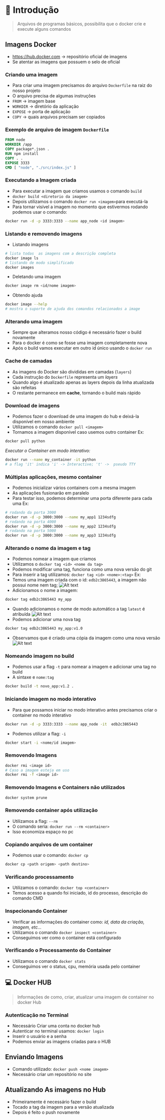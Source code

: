 # 🐳 Introdução

> Arquivos de programas básicos, possibilita que o docker crie e execute alguns comandos

## Imagens Docker

- <https://hub.docker.com> -> repositório oficial de imagens
- Se atentar as imagens que possuem o selo de oficial

### Criando uma imagem

- Para criar uma imagem precisamos do arquivo `Dockerfile` na raiz do nosso projeto
- O arquivo precisa de algumas instruções
- `FROM` -> imagem base
- `WORKDIR` -> diretório da aplicação
- `EXPOSE` -> porta de aplicação
- `COPY` -> quais arquivos precisam ser copiados

### Exemplo de arquivo de imagem `Dockerfile`

```dockerfile
FROM node
WORKDIR /app
COPY package*.json .
RUN npm install
COPY . .
EXPOSE 3333
CMD [ "node", "./src/index.js" ]
```

### Executando a Imagem criada

- Para executar a imagem que criamos usamos o comando `build`
- `docker build <diretorio da imagem>`
- Depois utilizamos o comando `docker run <imagem>`para executá-la
- Para tornar visível a imagem no momento que estivermos rodando podemos usar o comando:

```bash
docker run -d -p 3333:3333 --name app_node <id imagem>
```

### Listando e removendo imagens

- Listando imagens

```bash
# lista todas  as imagens com a descrição completa
docker image ls
# listando de modo simplificado
docker images
```

- Deletando uma imagem

```bash
docker image rm <id/nome imagem>
```

- Obtendo ajuda

```bash
docker image --help
# mostra o suporte de ajuda dos comandos relacionados a image
```

### Alterando uma imagem

- Sempre que alteramos nosso código é necessário fazer o build novamente
- Para o docker é como se fosse uma imagem completamente nova
- Após o build vamos executar em outro id único usando o `docker run`

### Cache de camadas

- As imagens do Docker são divididas em camadas (`layers`)
- Cada instrução do `Dockerfile` representa um _layers_
- Quando algo é atualizado apenas as layers depois da linha atualizada são refeitas
- O restante permanece em **cache**, tornando o build mais rápido

### Download de imagens

- Podemos fazer o download de uma imagem do hub e deixá-la disponível em nosso ambiente
- Utilizamos o comando `docker pull <imagem>`
- Tornamos a imagem disponível caso usemos outro container
  Ex:

```bash
docker pull python
```

_*Executar o Container em modo interativo:*_

```bash
docker run --name my_container -it python
# a flag 'it' indica 'i' -> Interactive; 't' ->  pseudo TTY
```

### Múltiplas aplicações, mesmo container

- Podemos inicializar vários containers com a mesma imagem
- As aplicações fusionarão em paralelo
- Para testar isso, podemos determinar uma porta diferente para cada uma
  Ex:

```bash
# rodando da porta 3000
docker run -d -p 3000:3000 --name my_app1 1234sdfg
# rodando na porta 4000
docker run -d -p 3000:3000 --name my_app2 1234sdfg
# rodando na porta 5000
docker run -d -p 3000:3000 --name my_app3 1234sdfg
```

### Alterando o nome da imagem e tag

- Podemos nomear a imagem que criamos
- Utilizamos o `docker tag <id> <nome da tag>`
- Podemos modificar uma tag, funciona como uma nova versão do git
- Para inserir a tag utilizamos: `docker tag <id> <nome>:<tag>`
  Ex:
- Temos uma imagem criada com o id: `edb2c3865443`, a imagem não possui nome nem tag;
  ![Alt text](images/image.png)
- Adicionamos o nome a imagem:

```bash
docker tag edb2c3865443 my_app
```

- Quando adicionamos o nome de modo automático a tag `latest` é atribuída
  ![Alt text](images/image-1.png)
- Podemos adicionar uma nova tag

```bash
docker tag edb2c3865443 my_app:v1.0
```

- Observamos que é criado uma cópia da imagem como uma nova versão
  ![Alt text](images/image-2.png)

### Nomeando imagem no build

- Podemos usar a flag `-t` para nomear a imagem e adicionar uma tag no build
- A sintaxe e `nome:tag`

```bash
docker build -t novo_app:v1.2 .
```

### Iniciando imagem no modo interativo

- Para que possamos iniciar no modo interativo antes precisamos criar o container no modo interativo

```bash
docker run -d -p 3333:3333 --name app_node -it  edb2c3865443
```

- Podemos utilizar a flag: `-i`

```bash
docker start -i <nome/id imagem>
```

### Removendo Imagens

```bash
docker rmi <image id>
# Caso a imagem esteja em uso
docker rmi -f <image id>
```

### Removendo Imagens e Containers não utilizados

```bash
docker system prune

```

### Removendo container após utilização

- Utilizamos a flag: `--rm`
- O comando seria: `docker run --rm <container>`
- Isso economiza espaço no pc

### Copiando arquivos de um container

- Podemos usar o comando: `docker cp`

```bash
docker cp <path origem> <path destino>
```

### Verificando processamento

- Utilizamos o comando: `docker top <container>`
- Temos acesso a quando foi iniciado, id do processo, descrição do comando CMD

### Inspecionando Container

- Verificar as informações do container como: _id, data da criação, imagem, etc..._
- Utilizamos o comando `docker inspect <container>`
- Conseguimos ver como o container está configurado

### Verificando o Processamento do Container

- Utilizamos o comando `docker stats`
- Conseguimos ver o status, cpu, memória usada pelo container

## 💻 Docker HUB

> Informações de como, criar, atualizar uma imagem de container no docker Hub

### Autenticação no Terminal

- Necessário Criar uma conta no docker hub
- Autenticar no terminal usamos: `docker login`
- Inserir o usuário e a senha
- Podemos enviar as imagens criadas para o HUB

## Enviando Imagens

- Comando utilizado: `docker push <nome imagem>`
- Necessário criar um repositório no site

## Atualizando As imagens no Hub

- Primeiramente é necessário fazer o build
- Tocado a tag da imagem para a versão atualizada
- Depois é feito o push novamente
